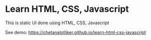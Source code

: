 # Learn HTML, CSS, Javascript

This is static UI done using HTML, CSS, Javascript

See demo: https://chetanalotliker.github.io/learn-html-css-javascript
